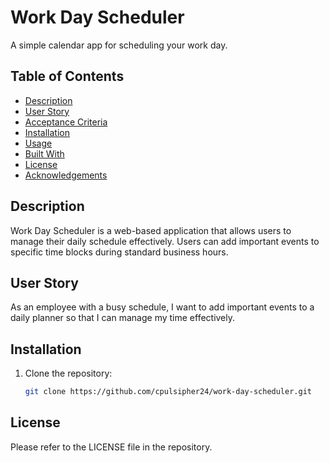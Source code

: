 # Work Day Scheduler

A simple calendar app for scheduling your work day.

## Table of Contents

- [Description](#description)
- [User Story](#user-story)
- [Acceptance Criteria](#acceptance-criteria)
- [Installation](#installation)
- [Usage](#usage)
- [Built With](#built-with)
- [License](#license)
- [Acknowledgements](#acknowledgements)

## Description

Work Day Scheduler is a web-based application that allows users to manage their daily schedule effectively. Users can add important events to specific time blocks during standard business hours.

## User Story

As an employee with a busy schedule, I want to add important events to a daily planner so that I can manage my time effectively.

## Installation

1. Clone the repository:

   ```bash
   git clone https://github.com/cpulsipher24/work-day-scheduler.git

## License
Please refer to the LICENSE file in the repository. 
